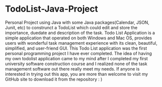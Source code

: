 # TodoList-Java-Project
Personal Project using Java with some Java packages(Calendar, JSON, Junit, etc) to construnct a TodoList which could edit and store the importance, duedate and description of the task.
Todo List Application is a simple application that operated on both Windows and Mac OS, provides users with wonderful task management experience with its clean, beautiful, simplified, and user-friend GUI.
This Todo List application was the first personal programming project I have ever completed. The idea of having my own todolist application came to my mind after I completed my first university software construction course and I realized none of the task management software out there really meet my needs. If anyone is interested in trying out this app, you are more than welcome to visit my GitHub site to download it from the repository : )
